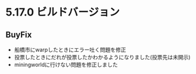# 5.17.0 ビルドバージョン
## BuyFix

* 船橋市にwarpしたときにエラー吐く問題を修正
* 投票したときにだれが投票したかわかるようになりました(投票先は未開示)
* miningworldに行けない問題を修正しました
